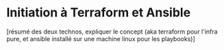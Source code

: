 # Initiation à Terraform et Ansible

[résumé des deux technos, expliquer le concept (aka terraform pour l'infra pure, et ansible installé sur une machine linux pour les playbooks)]